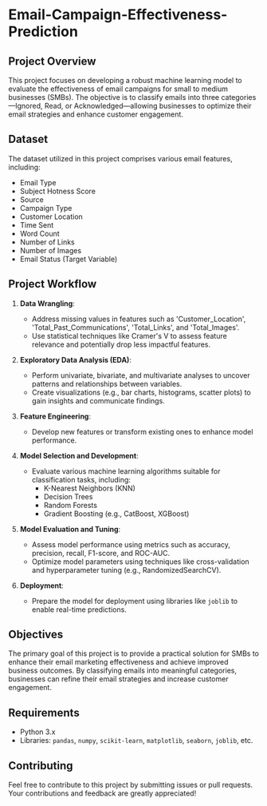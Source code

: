 # Email-Campaign-Effectiveness-Prediction

## Project Overview

This project focuses on developing a robust machine learning model to evaluate the effectiveness of email campaigns for small to medium businesses (SMBs). The objective is to classify emails into three categories—Ignored, Read, or Acknowledged—allowing businesses to optimize their email strategies and enhance customer engagement.

## Dataset

The dataset utilized in this project comprises various email features, including:

- Email Type
- Subject Hotness Score
- Source
- Campaign Type
- Customer Location
- Time Sent
- Word Count
- Number of Links
- Number of Images
- Email Status (Target Variable)

## Project Workflow

1. **Data Wrangling**:
   - Address missing values in features such as 'Customer_Location', 'Total_Past_Communications', 'Total_Links', and 'Total_Images'.
   - Use statistical techniques like Cramer's V to assess feature relevance and potentially drop less impactful features.

2. **Exploratory Data Analysis (EDA)**:
   - Perform univariate, bivariate, and multivariate analyses to uncover patterns and relationships between variables.
   - Create visualizations (e.g., bar charts, histograms, scatter plots) to gain insights and communicate findings.

3. **Feature Engineering**:
   - Develop new features or transform existing ones to enhance model performance.

4. **Model Selection and Development**:
   - Evaluate various machine learning algorithms suitable for classification tasks, including:
     - K-Nearest Neighbors (KNN)
     - Decision Trees
     - Random Forests
     - Gradient Boosting (e.g., CatBoost, XGBoost)

5. **Model Evaluation and Tuning**:
   - Assess model performance using metrics such as accuracy, precision, recall, F1-score, and ROC-AUC.
   - Optimize model parameters using techniques like cross-validation and hyperparameter tuning (e.g., RandomizedSearchCV).

6. **Deployment**:
   - Prepare the model for deployment using libraries like `joblib` to enable real-time predictions.

## Objectives

The primary goal of this project is to provide a practical solution for SMBs to enhance their email marketing effectiveness and achieve improved business outcomes. By classifying emails into meaningful categories, businesses can refine their email strategies and increase customer engagement.


## Requirements

- Python 3.x
- Libraries: `pandas`, `numpy`, `scikit-learn`, `matplotlib`, `seaborn`, `joblib`, etc.

## Contributing

Feel free to contribute to this project by submitting issues or pull requests. Your contributions and feedback are greatly appreciated!
